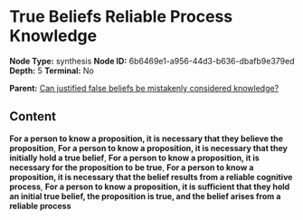 # True Beliefs Reliable Process Knowledge

**Node Type:** synthesis
**Node ID:** 6b6469e1-a956-44d3-b636-dbafb9e379ed
**Depth:** 5
**Terminal:** No

**Parent:** [Can justified false beliefs be mistakenly considered knowledge?](can-justified-false-beliefs-be-mistakenly-considered-knowledge-antithesis-24a75fd5-7f3b-422c-86ad-6d29e2adbaa7.md)

## Content

**For a person to know a proposition, it is necessary that they believe the proposition**, **For a person to know a proposition, it is necessary that they initially hold a true belief**, **For a person to know a proposition, it is necessary for the proposition to be true**, **For a person to know a proposition, it is necessary that the belief results from a reliable cognitive process**, **For a person to know a proposition, it is sufficient that they hold an initial true belief, the proposition is true, and the belief arises from a reliable process**
